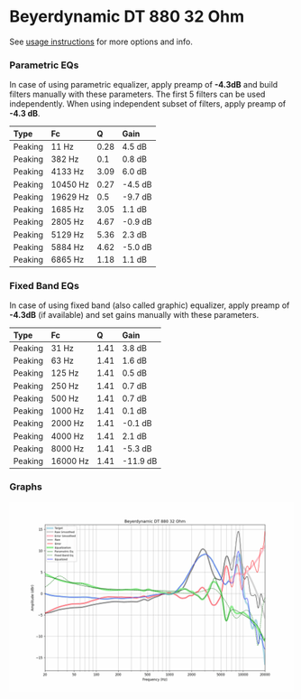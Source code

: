 # Beyerdynamic DT 880 32 Ohm
See [usage instructions](https://github.com/jaakkopasanen/AutoEq#usage) for more options and info.

### Parametric EQs
In case of using parametric equalizer, apply preamp of **-4.3dB** and build filters manually
with these parameters. The first 5 filters can be used independently.
When using independent subset of filters, apply preamp of **-4.3 dB**.

| Type    | Fc       |    Q | Gain    |
|:--------|:---------|:-----|:--------|
| Peaking | 11 Hz    | 0.28 | 4.5 dB  |
| Peaking | 382 Hz   | 0.1  | 0.8 dB  |
| Peaking | 4133 Hz  | 3.09 | 6.0 dB  |
| Peaking | 10450 Hz | 0.27 | -4.5 dB |
| Peaking | 19629 Hz | 0.5  | -9.7 dB |
| Peaking | 1685 Hz  | 3.05 | 1.1 dB  |
| Peaking | 2805 Hz  | 4.67 | -0.9 dB |
| Peaking | 5129 Hz  | 5.36 | 2.3 dB  |
| Peaking | 5884 Hz  | 4.62 | -5.0 dB |
| Peaking | 6865 Hz  | 1.18 | 1.1 dB  |

### Fixed Band EQs
In case of using fixed band (also called graphic) equalizer, apply preamp of **-4.3dB**
(if available) and set gains manually with these parameters.

| Type    | Fc       |    Q | Gain     |
|:--------|:---------|:-----|:---------|
| Peaking | 31 Hz    | 1.41 | 3.8 dB   |
| Peaking | 63 Hz    | 1.41 | 1.6 dB   |
| Peaking | 125 Hz   | 1.41 | 0.5 dB   |
| Peaking | 250 Hz   | 1.41 | 0.7 dB   |
| Peaking | 500 Hz   | 1.41 | 0.7 dB   |
| Peaking | 1000 Hz  | 1.41 | 0.1 dB   |
| Peaking | 2000 Hz  | 1.41 | -0.1 dB  |
| Peaking | 4000 Hz  | 1.41 | 2.1 dB   |
| Peaking | 8000 Hz  | 1.41 | -5.3 dB  |
| Peaking | 16000 Hz | 1.41 | -11.9 dB |

### Graphs
![](./Beyerdynamic%20DT%20880%2032%20Ohm.png)